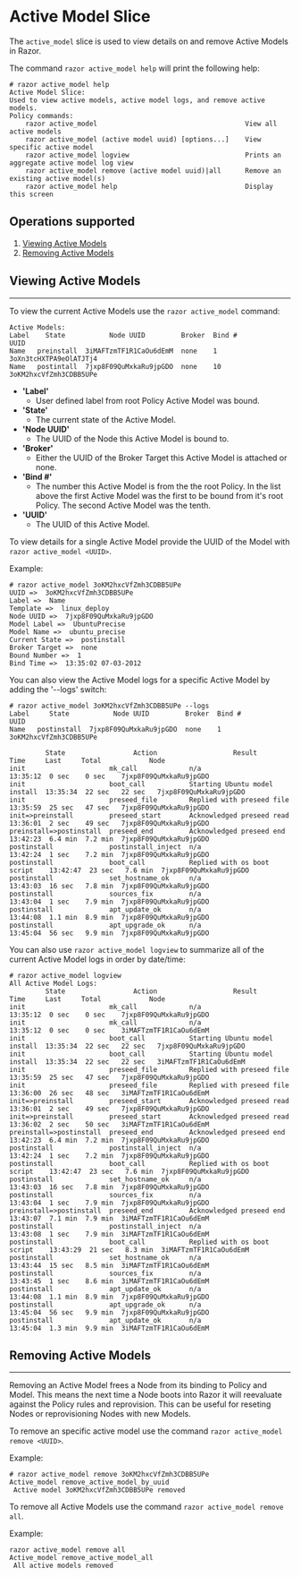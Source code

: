 # Active Model Slice

The `active_model` slice is used to view details on and remove Active Models in Razor.

The command `razor active_model help` will print the following help:

```
# razor active_model help
Active Model Slice:
Used to view active models, active model logs, and remove active models.
Policy commands:
	razor active_model                                     View all active models
	razor active_model (active model uuid) [options...]    View specific active model
	razor active_model logview                             Prints an aggregate active model log view
	razor active_model remove (active model uuid)|all      Remove an existing active model(s)
	razor active_model help                                Display this screen
```

## Operations supported

1. [Viewing Active Models](#viewing)
2. [Removing Active Models](#removing)

<a id="viewing"></a>
## Viewing Active Models
----

To view the current Active Models use the `razor active_model` command:

```
Active Models:
Label    State           Node UUID         Broker  Bind #           UUID           
Name   preinstall  3iMAFTzmTF1R1CaOu6dEmM  none    1        3oXn3tcHXTPA9eOlATJTj4  
Name   postintall  7jxp8F09QuMxkaRu9jpGDO  none    10       3oKM2hxcVfZmh3CDBB5UPe 
```


* __'Label'__
   * User defined label from root Policy Active Model was bound.
* __'State'__
   * The current state of the Active Model.
* __'Node UUID'__
   * The UUID of the Node this Active Model is bound to.
* __'Broker'__
   * Either the UUID of the Broker Target this Active Model is attached or none.
* __'Bind #'__
   * The number this Active Model is from the the root Policy. In the list above the first Active Model was the first to be bound from it's root Policy. The second Active Model was the tenth.
* __'UUID'__
   * The UUID of this Active Model.

To view details for a single Active Model provide the UUID of the Model with `razor active_model <UUID>`.

Example:

```
# razor active_model 3oKM2hxcVfZmh3CDBB5UPe
UUID =>  3oKM2hxcVfZmh3CDBB5UPe
Label =>  Name
Template =>  linux_deploy
Node UUID =>  7jxp8F09QuMxkaRu9jpGDO
Model Label =>  UbuntuPrecise
Model Name =>  ubuntu_precise
Current State =>  postinstall
Broker Target =>  none
Bound Number =>  1
Bind Time =>  13:35:02 07-03-2012
```

You can also view the Active Model logs for a specific Active Model by adding the '--logs' switch:

```
# razor active_model 3oKM2hxcVfZmh3CDBB5UPe --logs
Label     State           Node UUID         Broker  Bind #           UUID           
Name   postinstall  7jxp8F09QuMxkaRu9jpGDO  none    1       3oKM2hxcVfZmh3CDBB5UPe  

         State                 Action                   Result                Time     Last     Total            Node           
init                     mk_call             n/a                            13:35:12  0 sec    0 sec    7jxp8F09QuMxkaRu9jpGDO  
init                     boot_call           Starting Ubuntu model install  13:35:34  22 sec   22 sec   7jxp8F09QuMxkaRu9jpGDO  
init                     preseed_file        Replied with preseed file      13:35:59  25 sec   47 sec   7jxp8F09QuMxkaRu9jpGDO  
init=>preinstall         preseed_start       Acknowledged preseed read      13:36:01  2 sec    49 sec   7jxp8F09QuMxkaRu9jpGDO  
preinstall=>postinstall  preseed_end         Acknowledged preseed end       13:42:23  6.4 min  7.2 min  7jxp8F09QuMxkaRu9jpGDO  
postinstall              postinstall_inject  n/a                            13:42:24  1 sec    7.2 min  7jxp8F09QuMxkaRu9jpGDO  
postinstall              boot_call           Replied with os boot script    13:42:47  23 sec   7.6 min  7jxp8F09QuMxkaRu9jpGDO  
postinstall              set_hostname_ok     n/a                            13:43:03  16 sec   7.8 min  7jxp8F09QuMxkaRu9jpGDO  
postinstall              sources_fix         n/a                            13:43:04  1 sec    7.9 min  7jxp8F09QuMxkaRu9jpGDO  
postinstall              apt_update_ok       n/a                            13:44:08  1.1 min  8.9 min  7jxp8F09QuMxkaRu9jpGDO  
postinstall              apt_upgrade_ok      n/a                            13:45:04  56 sec   9.9 min  7jxp8F09QuMxkaRu9jpGDO 
```

You can also use `razor active_model logview` to summarize all of the current Active Model logs in order by date/time:

```
# razor active_model logview
All Active Model Logs:
         State                 Action                   Result                Time     Last     Total            Node           
init                     mk_call             n/a                            13:35:12  0 sec    0 sec    7jxp8F09QuMxkaRu9jpGDO  
init                     mk_call             n/a                            13:35:12  0 sec    0 sec    3iMAFTzmTF1R1CaOu6dEmM  
init                     boot_call           Starting Ubuntu model install  13:35:34  22 sec   22 sec   7jxp8F09QuMxkaRu9jpGDO  
init                     boot_call           Starting Ubuntu model install  13:35:34  22 sec   22 sec   3iMAFTzmTF1R1CaOu6dEmM  
init                     preseed_file        Replied with preseed file      13:35:59  25 sec   47 sec   7jxp8F09QuMxkaRu9jpGDO  
init                     preseed_file        Replied with preseed file      13:36:00  26 sec   48 sec   3iMAFTzmTF1R1CaOu6dEmM  
init=>preinstall         preseed_start       Acknowledged preseed read      13:36:01  2 sec    49 sec   7jxp8F09QuMxkaRu9jpGDO  
init=>preinstall         preseed_start       Acknowledged preseed read      13:36:02  2 sec    50 sec   3iMAFTzmTF1R1CaOu6dEmM  
preinstall=>postinstall  preseed_end         Acknowledged preseed end       13:42:23  6.4 min  7.2 min  7jxp8F09QuMxkaRu9jpGDO  
postinstall              postinstall_inject  n/a                            13:42:24  1 sec    7.2 min  7jxp8F09QuMxkaRu9jpGDO  
postinstall              boot_call           Replied with os boot script    13:42:47  23 sec   7.6 min  7jxp8F09QuMxkaRu9jpGDO  
postinstall              set_hostname_ok     n/a                            13:43:03  16 sec   7.8 min  7jxp8F09QuMxkaRu9jpGDO  
postinstall              sources_fix         n/a                            13:43:04  1 sec    7.9 min  7jxp8F09QuMxkaRu9jpGDO  
preinstall=>postinstall  preseed_end         Acknowledged preseed end       13:43:07  7.1 min  7.9 min  3iMAFTzmTF1R1CaOu6dEmM  
postinstall              postinstall_inject  n/a                            13:43:08  1 sec    7.9 min  3iMAFTzmTF1R1CaOu6dEmM  
postinstall              boot_call           Replied with os boot script    13:43:29  21 sec   8.3 min  3iMAFTzmTF1R1CaOu6dEmM  
postinstall              set_hostname_ok     n/a                            13:43:44  15 sec   8.5 min  3iMAFTzmTF1R1CaOu6dEmM  
postinstall              sources_fix         n/a                            13:43:45  1 sec    8.6 min  3iMAFTzmTF1R1CaOu6dEmM  
postinstall              apt_update_ok       n/a                            13:44:08  1.1 min  8.9 min  7jxp8F09QuMxkaRu9jpGDO  
postinstall              apt_upgrade_ok      n/a                            13:45:04  56 sec   9.9 min  7jxp8F09QuMxkaRu9jpGDO  
postinstall              apt_update_ok       n/a                            13:45:04  1.3 min  9.9 min  3iMAFTzmTF1R1CaOu6dEmM
```

 ## Removing Active Models
----   
Removing an Active Model frees a Node from its binding to Policy and Model. This means the next time a Node boots into Razor it will reevaluate against the Policy rules and reprovision. This can be useful for reseting Nodes or reprovisioning Nodes with new Models.

To remove an specific active model use the command `razor active_model remove <UUID>`.

Example:

```
# razor active_model remove 3oKM2hxcVfZmh3CDBB5UPe
Active_model remove_active_model_by_uuid
 Active model 3oKM2hxcVfZmh3CDBB5UPe removed
```         
  
To remove all Active Models use the command `razor active_model remove all`.

Example:

```
razor active_model remove all
Active_model remove_active_model_all
 All active models removed 
```   



